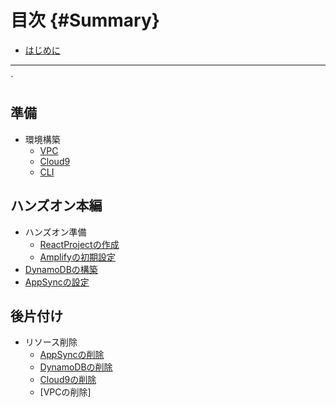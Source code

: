 # 目次 {#Summary}

- [はじめに](README.md)

---
`
## 準備
- 環境構築
  - [VPC](prepare/vpc.md)
  - [Cloud9](prepare/cloud9.md)
  - [CLI](prepare/cli.md)

## ハンズオン本編
- ハンズオン準備
  - [ReactProjectの作成](handson/react_application.md)
  - [Amplifyの初期設定](handson/amplify_init.md)
- [DynamoDBの構築]()
- [AppSyncの設定]()

## 後片付け
- リソース削除
  - [AppSyncの削除]()
  - [DynamoDBの削除]()
  - [Cloud9の削除](chapter-2/README.md)
  - [VPCの削除]